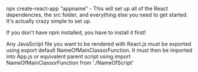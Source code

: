 npx create-react-app "appname" - This will set up all of the React dependencies, the src folder, and everything else you need to get started. It's actually crazy simple to set up.

If you don't have npm installed, you have to install it first!

Any JavaScript file you want to be rendered with React.js must be exported using export default NameOfMainClassorFunction.
It must then be imported into App.js or equivalent parent script using import NameOfMainClassorFunction from './NameOfScript'
